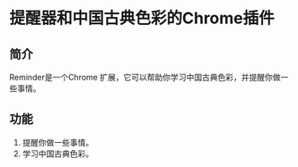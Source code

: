 # 提醒器和中国古典色彩的Chrome插件

## 简介

Reminder是一个Chrome 扩展，它可以帮助你学习中国古典色彩，并提醒你做一些事情。

## 功能

1. 提醒你做一些事情。
2. 学习中国古典色彩。
